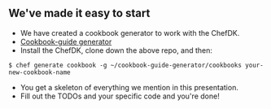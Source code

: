 ## We've made it easy to start
* We have created a cookbook generator to work with the ChefDK.
* [Cookbook-guide generator](https://github.com/chef-partners/cookbook-guide-generator)
* Install the ChefDK, clone down the above repo, and then:
```shell
$ chef generate cookbook -g ~/cookbook-guide-generator/cookbooks your-new-cookbook-name
```
* You get a skeleton of everything we mention in this presentation.
* Fill out the TODOs and your specific code and you're done!
